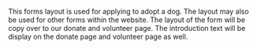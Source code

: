 This forms layout is used for applying to adopt a dog. The layout may also be used for other forms within the website.
The layout of the form will be copy over to our donate and volunteer page.
The introduction text will be display on the donate page and volunteer page as well.
